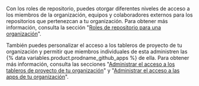 Con los roles de repositorio, puedes otorgar diferentes niveles de acceso a los miembros de la organización, equipos y colaboradores externos para los repositorios que pertenezcan a tu organización. Para obtener más información, consulta la sección "[Roles de repositorio para una organización](/organizations/managing-access-to-your-organizations-repositories/repository-roles-for-an-organization)".

También puedes personalizar el acceso a los tableros de proyecto de tu organización y permitir que miembros individuales de esta administren las {% data variables.product.prodname_github_apps %} de ella. Para obtener más información, consulta las secciones "[Administrar el acceso a los tableros de proyecto de tu organización](/organizations/managing-access-to-your-organizations-project-boards)" y "[Administrar el acceso a las apps de tu organización](/organizations/managing-access-to-your-organizations-apps)".
